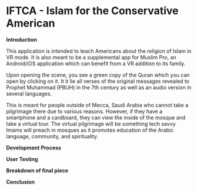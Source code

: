 # IFTCA - Islam for the Conservative American

__Introduction__

This application is intended to teach Americans about the religion of Islam in VR mode. It is also meant to be a supplemental app for Muslim Pro, an Android/iOS application which can benefit from a VR addition to its family.

Upon opening the scene, you see a green copy of the Quran which you can open by clicking on it. It it lie all verses of the original messages revealed to Prophet Muhammad (PBUH) in the 7th century as well as an audio version in several languages. 

This is meant for people outside of Mecca, Saudi Arabia who cannot take a pilgrimage there due to various reasons. However, if they have a smartphone and a cardboard, they can view the inside of the mosque and take a virtual tour. The virtual pilgrimage will be something tech savvy Imams will preach in mosques as it promotes education of the Arabic language, community, and spirituality. 

__Development Process__

__User Testing__

__Breakdown of final piece__

__Conclusion__
